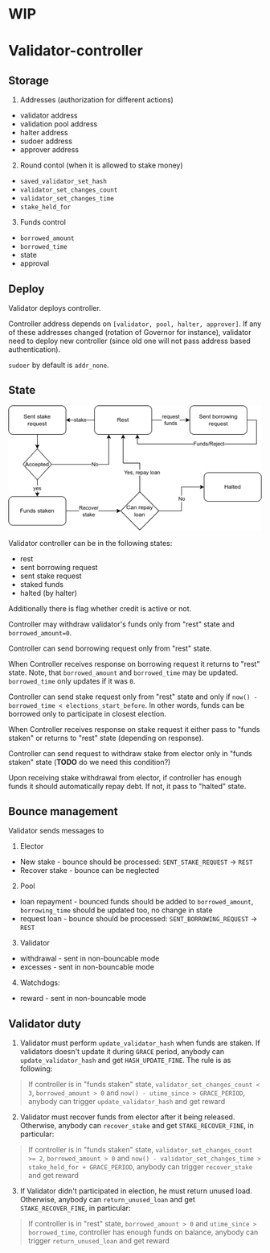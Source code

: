 # WIP
# Validator-controller

## Storage

1. Addresses (authorization for different actions)
  - validator address
  - validation pool address
  - halter address
  - sudoer address
  - approver address
2. Round contol (when it is allowed to stake money)
  - `saved_validator_set_hash`
  - `validator_set_changes_count`
  - `validator_set_changes_time`
  - `stake_held_for`
3. Funds control
  - `borrowed_amount`
  - `borrowed_time`
- state
- approval


## Deploy

Validator deploys controller.

Controller address depends on `[validator, pool, halter, approver]`. If any of these addresses changed (rotation of Governor for instance), validator need to deploy new controller (since old one will not pass address based authentication).

`sudoer` by default is `addr_none`.


## State

![validator_states](images/controller-states.png)

Validator controller can be in the following states:
- rest
- sent borrowing request
- sent stake request
- staked funds
- halted (by halter)

Additionally there is flag whether credit is active or not.

Controller may withdraw validator's funds only from "rest" state and `borrowed_amount=0`.

Controller can send borrowing request only from "rest" state.

When Controller receives response on borrowing request it returns to "rest" state. Note, that `borrowed_amount` and `borrowed_time` may be updated. `borrowed_time` only updates if it was `0`.

Controller can send stake request only from "rest" state and only if `now() - borrowed_time < elections_start_before`. In other words, funds can be borrowed only to participate in closest election.

When Controller receives response on stake request it either pass to "funds staken" or returns to "rest" state (depending on response).

Controller can send request to withdraw stake from elector only in "funds staken" state (**TODO** do we need this condition?)

Upon receiving stake withdrawal from elector, if controller has enough funds it should automatically repay debt. If not, it pass to "halted" state.

## Bounce management
Validator sends messages to
1. Elector
  * New stake - bounce should be processed: `SENT_STAKE_REQUEST` -> `REST`
  * Recover stake - bounce can be neglected
2. Pool
  * loan repayment - bounced funds should be added to `borrowed_amount`, `borrowing_time` should be updated too, no change in state
  * request loan - bounce should be processed: `SENT_BORROWING_REQUEST` -> `REST`
3. Validator
  * withdrawal - sent in non-bouncable mode
  * excesses - sent in non-bouncable mode
4. Watchdogs:
  * reward - sent in non-bouncable mode

## Validator duty
1. Validator must perform `update_validator_hash` when funds are staken. If validators doesn't update it during `GRACE` period, anybody can `update_validator_hash` and get `HASH_UPDATE_FINE`. The rule is as following:
> If controller is in "funds staken" state, `validator_set_changes_count < 3`, `borrowed_amount > 0` and `now() - utime_since > GRACE_PERIOD`, anybody can trigger `update_validator_hash` and get reward

2. Validator must recover funds from elector after it being released. Otherwise, anybody can `recover_stake` and get `STAKE_RECOVER_FINE`, in particular:
> If controller is in "funds staken" state, `validator_set_changes_count >= 2`, `borrowed_amount > 0` and `now() - validator_set_changes_time > stake_held_for + GRACE_PERIOD`, anybody can trigger `recover_stake` and get reward

3. If Validator didn't participated in election, he must return unused load. Otherwise, anybody can `return_unused_loan` and get `STAKE_RECOVER_FINE`, in particular:
> If controller is in "rest" state, `borrowed_amount > 0` and `utime_since > borrowed_time`, controller has enough funds on balance, anybody can trigger `return_unused_loan` and get reward
